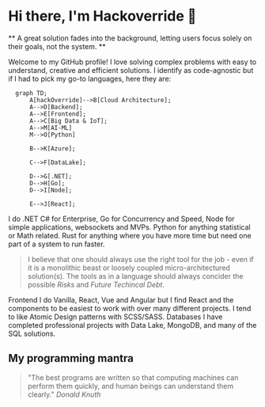 # Hi there, I'm Hackoverride 👋

** A great solution fades into the background, letting users focus solely on their goals, not the system. **

Welcome to my GitHub profile! 
I love solving complex problems with easy to understand, creative and efficient solutions. 
I identify as code-agnostic but if I had to pick my go-to languages, here they are:

```mermaid
  graph TD;
      A[hackOverride]-->B[Cloud Architecture];
      A-->D[Backend];
      A-->E[Frontend];
      A-->C[Big Data & IoT];
      A-->M[AI-ML]
      M-->O[Python]

      B-->K[Azure];

      C-->F[DataLake];

      D-->G[.NET];
      D-->H[Go];
      D-->I[Node];

      E-->J[React];
```

I do .NET C# for Enterprise, Go for Concurrency and Speed, Node for simple applications, websockets and MVPs. Python for anything statistical or Math related.
Rust for anything where you have more time but need one part of a system to run faster. 
> I believe that one should always use the right tool for the job - even if it is a monolithic beast or loosely coupled micro-architectured solution(s). The tools as in a language should always concider the possible *Risks* and *Future Techincal Debt*.

Frontend I do Vanilla, React, Vue and Angular but I find React and the components to be easiest to work with over many different projects. I tend to like Atomic Design patterns with SCSS/SASS.
Databases I have completed professional projects with Data Lake, MongoDB, and many of the SQL solutions. 

## My programming mantra

> "The best programs are written so that computing machines can perform them quickly, and human beings can understand them clearly."
> *Donald Knuth*
